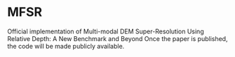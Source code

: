 # MFSR
Official implementation of Multi-modal DEM Super-Resolution Using Relative Depth: A New Benchmark and Beyond
Once the paper is published, the code will be made publicly available.
